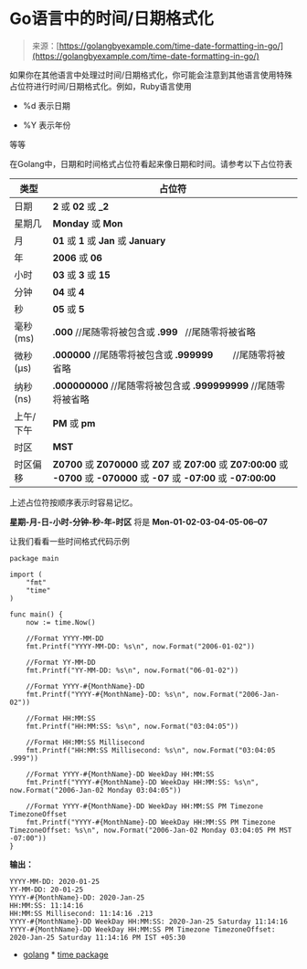 <!--yml

分类：未分类

日期：2024-10-13 06:07:56

-->

# Go语言中的时间/日期格式化

> 来源：[https://golangbyexample.com/time-date-formatting-in-go/](https://golangbyexample.com/time-date-formatting-in-go/)

如果你在其他语言中处理过时间/日期格式化，你可能会注意到其他语言使用特殊占位符进行时间/日期格式化。例如，Ruby语言使用

+   %d 表示日期

+   %Y 表示年份

等等

在Golang中，日期和时间格式占位符看起来像日期和时间。请参考以下占位符表

| **类型** | **占位符** |
| --- | --- |
| 日期 | **2** 或 **02** 或 **_2** |
| 星期几 | **Monday** 或 **Mon** |
| 月 | **01** 或 **1** 或 **Jan** 或 **January** |
| 年 | **2006** 或 **06** |
| 小时 | **03** 或 **3** 或 **15** |
| 分钟 | **04** 或 **4** |
| 秒 | **05** 或 **5** |
| 毫秒 (ms) | **.000** //尾随零将被包含或 **.999**   //尾随零将被省略 |
| 微秒 (μs) | **.000000** //尾随零将被包含或 **.999999**        //尾随零将被省略 |
| 纳秒 (ns) | **.000000000** //尾随零将被包含或 **.999999999** //尾随零将被省略 |
| 上午/下午 | **PM** 或 **pm** |
| 时区 | **MST** |
| 时区偏移 | **Z0700** 或 **Z070000** 或 **Z07** 或 **Z07:00** 或 **Z07:00:00** 或 **-0700** 或 **-070000** 或 **-07** 或 **-07:00** 或 **-07:00:00** |

上述占位符按顺序表示时容易记忆。

**星期-月-日-小时-分钟-秒-年-时区** 将是 **Mon-01-02-03-04-05-06–07**

让我们看看一些时间格式代码示例

```
package main

import (
    "fmt"
    "time"
)

func main() {
    now := time.Now()

    //Format YYYY-MM-DD
    fmt.Printf("YYYY-MM-DD: %s\n", now.Format("2006-01-02"))

    //Format YY-MM-DD
    fmt.Printf("YY-MM-DD: %s\n", now.Format("06-01-02"))

    //Format YYYY-#{MonthName}-DD
    fmt.Printf("YYYY-#{MonthName}-DD: %s\n", now.Format("2006-Jan-02"))

    //Format HH:MM:SS
    fmt.Printf("HH:MM:SS: %s\n", now.Format("03:04:05"))

    //Format HH:MM:SS Millisecond
    fmt.Printf("HH:MM:SS Millisecond: %s\n", now.Format("03:04:05 .999"))

    //Format YYYY-#{MonthName}-DD WeekDay HH:MM:SS
    fmt.Printf("YYYY-#{MonthName}-DD WeekDay HH:MM:SS: %s\n", now.Format("2006-Jan-02 Monday 03:04:05"))

    //Format YYYY-#{MonthName}-DD WeekDay HH:MM:SS PM Timezone TimezoneOffset
    fmt.Printf("YYYY-#{MonthName}-DD WeekDay HH:MM:SS PM Timezone TimezoneOffset: %s\n", now.Format("2006-Jan-02 Monday 03:04:05 PM MST -07:00"))
}
```

**输出：**

```
YYYY-MM-DD: 2020-01-25
YY-MM-DD: 20-01-25
YYYY-#{MonthName}-DD: 2020-Jan-25
HH:MM:SS: 11:14:16
HH:MM:SS Millisecond: 11:14:16 .213
YYYY-#{MonthName}-DD WeekDay HH:MM:SS: 2020-Jan-25 Saturday 11:14:16
YYYY-#{MonthName}-DD WeekDay HH:MM:SS PM Timezone TimezoneOffset: 2020-Jan-25 Saturday 11:14:16 PM IST +05:30
```

+   [golang](https://golangbyexample.com/tag/golang/) * [time package](https://golangbyexample.com/tag/time-package/)
